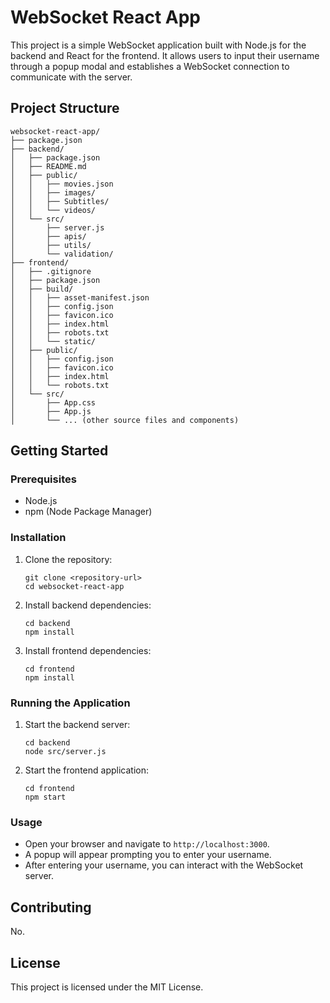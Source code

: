 # WebSocket React App

This project is a simple WebSocket application built with Node.js for the backend and React for the frontend. It allows users to input their username through a popup modal and establishes a WebSocket connection to communicate with the server.

## Project Structure

```
websocket-react-app/
├── package.json
├── backend/
│   ├── package.json
│   ├── README.md
│   ├── public/
│   │   ├── movies.json
│   │   ├── images/
│   │   ├── Subtitles/
│   │   └── videos/
│   └── src/
│       ├── server.js
│       ├── apis/
│       ├── utils/
│       └── validation/
├── frontend/
│   ├── .gitignore
│   ├── package.json
│   ├── build/
│   │   ├── asset-manifest.json
│   │   ├── config.json
│   │   ├── favicon.ico
│   │   ├── index.html
│   │   ├── robots.txt
│   │   └── static/
│   ├── public/
│   │   ├── config.json
│   │   ├── favicon.ico
│   │   ├── index.html
│   │   └── robots.txt
│   └── src/
│       ├── App.css
│       ├── App.js
│       └── ... (other source files and components)
```

## Getting Started

### Prerequisites

- Node.js
- npm (Node Package Manager)

### Installation

1. Clone the repository:
   ```
   git clone <repository-url>
   cd websocket-react-app
   ```

2. Install backend dependencies:
   ```
   cd backend
   npm install
   ```

3. Install frontend dependencies:
   ```
   cd frontend
   npm install
   ```

### Running the Application

1. Start the backend server:
   ```
   cd backend
   node src/server.js
   ```

2. Start the frontend application:
   ```
   cd frontend
   npm start
   ```

### Usage

- Open your browser and navigate to `http://localhost:3000`.
- A popup will appear prompting you to enter your username.
- After entering your username, you can interact with the WebSocket server.

## Contributing

No. 

## License

This project is licensed under the MIT License.